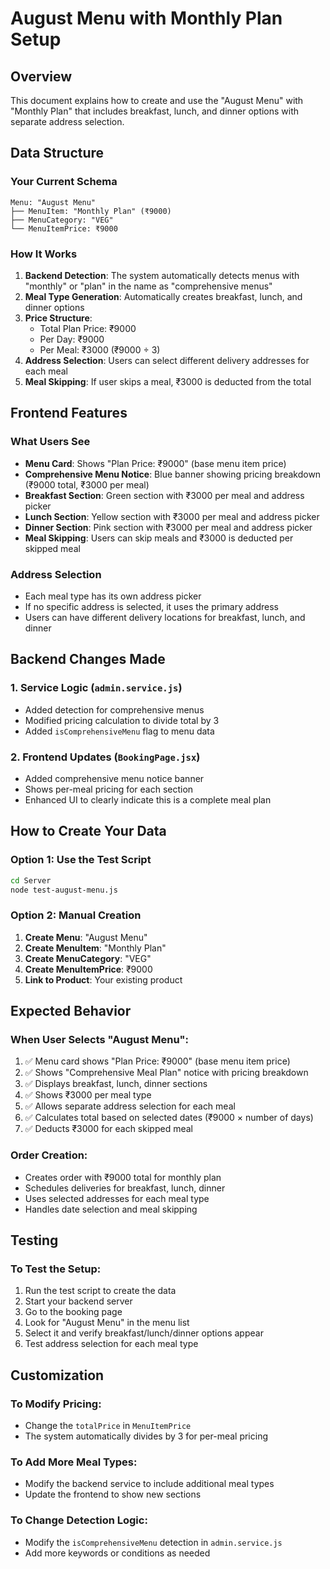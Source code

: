 # August Menu with Monthly Plan Setup

## Overview
This document explains how to create and use the "August Menu" with "Monthly Plan" that includes breakfast, lunch, and dinner options with separate address selection.

## Data Structure

### Your Current Schema
```
Menu: "August Menu"
├── MenuItem: "Monthly Plan" (₹9000)
├── MenuCategory: "VEG"
└── MenuItemPrice: ₹9000
```

### How It Works
1. **Backend Detection**: The system automatically detects menus with "monthly" or "plan" in the name as "comprehensive menus"
2. **Meal Type Generation**: Automatically creates breakfast, lunch, and dinner options
3. **Price Structure**: 
   - Total Plan Price: ₹9000
   - Per Day: ₹9000
   - Per Meal: ₹3000 (₹9000 ÷ 3)
4. **Address Selection**: Users can select different delivery addresses for each meal
5. **Meal Skipping**: If user skips a meal, ₹3000 is deducted from the total

## Frontend Features

### What Users See
- **Menu Card**: Shows "Plan Price: ₹9000" (base menu item price)
- **Comprehensive Menu Notice**: Blue banner showing pricing breakdown (₹9000 total, ₹3000 per meal)
- **Breakfast Section**: Green section with ₹3000 per meal and address picker
- **Lunch Section**: Yellow section with ₹3000 per meal and address picker  
- **Dinner Section**: Pink section with ₹3000 per meal and address picker
- **Meal Skipping**: Users can skip meals and ₹3000 is deducted per skipped meal

### Address Selection
- Each meal type has its own address picker
- If no specific address is selected, it uses the primary address
- Users can have different delivery locations for breakfast, lunch, and dinner

## Backend Changes Made

### 1. Service Logic (`admin.service.js`)
- Added detection for comprehensive menus
- Modified pricing calculation to divide total by 3
- Added `isComprehensiveMenu` flag to menu data

### 2. Frontend Updates (`BookingPage.jsx`)
- Added comprehensive menu notice banner
- Shows per-meal pricing for each section
- Enhanced UI to clearly indicate this is a complete meal plan

## How to Create Your Data

### Option 1: Use the Test Script
```bash
cd Server
node test-august-menu.js
```

### Option 2: Manual Creation
1. **Create Menu**: "August Menu"
2. **Create MenuItem**: "Monthly Plan" 
3. **Create MenuCategory**: "VEG"
4. **Create MenuItemPrice**: ₹9000
5. **Link to Product**: Your existing product

## Expected Behavior

### When User Selects "August Menu":
1. ✅ Menu card shows "Plan Price: ₹9000" (base menu item price)
2. ✅ Shows "Comprehensive Meal Plan" notice with pricing breakdown
3. ✅ Displays breakfast, lunch, dinner sections
4. ✅ Shows ₹3000 per meal type
5. ✅ Allows separate address selection for each meal
6. ✅ Calculates total based on selected dates (₹9000 × number of days)
7. ✅ Deducts ₹3000 for each skipped meal

### Order Creation:
- Creates order with ₹9000 total for monthly plan
- Schedules deliveries for breakfast, lunch, dinner
- Uses selected addresses for each meal type
- Handles date selection and meal skipping

## Testing

### To Test the Setup:
1. Run the test script to create the data
2. Start your backend server
3. Go to the booking page
4. Look for "August Menu" in the menu list
5. Select it and verify breakfast/lunch/dinner options appear
6. Test address selection for each meal type

## Customization

### To Modify Pricing:
- Change the `totalPrice` in `MenuItemPrice`
- The system automatically divides by 3 for per-meal pricing

### To Add More Meal Types:
- Modify the backend service to include additional meal types
- Update the frontend to show new sections

### To Change Detection Logic:
- Modify the `isComprehensiveMenu` detection in `admin.service.js`
- Add more keywords or conditions as needed 